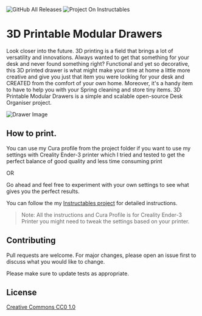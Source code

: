 ![GitHub All Releases](https://img.shields.io/github/downloads/sabersingh/3D-Printable-Modular-Drawers/total?style=for-the-badge)
![Project On Instructables](https://img.shields.io/static/v1?label=Follow%20on&message=Instructables&color=yellow&style=for-the-badge&link=https://www.instructables.com/)

# 3D Printable Modular Drawers

Look closer into the future. 3D printing is a field that brings a lot of versatility and innovations. Always wanted to get that something for your desk and never found something right? Functional and yet so decorative, this 3D printed drawer is what might make your time at home a little more creative and give you just that item you were looking for your desk and CREATED from the comfort of your own home. Moreover, it's a handy item to have to help you with your Spring cleaning and store tiny items. 3D Printable Modular Drawers is a simple and scalable open-source Desk Organiser project.

![Drawer Image](https://content.instructables.com/FEW/H4P9/K9N901TA/FEWH4P9K9N901TA.LARGE.jpg?auto=webp&width=1024&height=1024&fit=bounds)

## How to print.

You can use my Cura profile from the project folder if you want to use my settings with Creality Ender-3 printer which I tried and tested to get the perfect balance of good quality and less time consuming print
<p align="justify">
  OR
</p>
Go ahead and feel free to experiment with your own settings to see what gives you the perfect results.

You can follow the my [Instructables project](https://www.instructables.com/id/3D-Printed-Modular-Desk-Organisers/) for detailed instructions.

>Note: All the instructions and Cura Profile is for Creality Ender-3 Printer you might need to tweak the settings based on your printer.


## Contributing
Pull requests are welcome. For major changes, please open an issue first to discuss what you would like to change.

Please make sure to update tests as appropriate.

## License
[Creative Commons CC0 1.0](https://creativecommons.org/publicdomain/zero/1.0/legalcode)